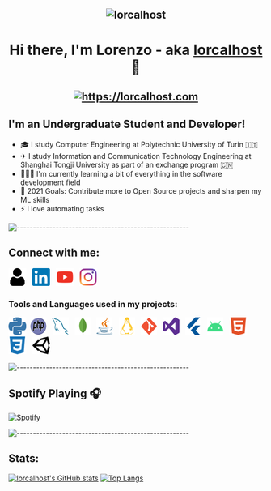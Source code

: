 <h2 align="center"><img src="https://komarev.com/ghpvc/?username=lorcalhost&style=flat-square" alt="lorcalhost" /></h2>
<h1 align="center"> Hi there, I'm Lorenzo - aka <a href="https://lorcalhost.com">lorcalhost</a> 👋 </h1>
<h2 align="center"><a href="https://lorcalhost.com"><img src="https://img.shields.io/website?label=lorcalhost.com&style=for-the-badge&url=https%3A%2F%2Florcalhost.com" alt="https://lorcalhost.com"/></a></h2>
<link>

## I'm an Undergraduate Student and Developer!
- 🎓 I study Computer Engineering at Polytechnic University of Turin :it:
- ✈ I study Information and Communication Technology Engineering at Shanghai Tongji University as part of an exchange program :cn:
- 👨🏻‍💻  I'm currently learning a bit of everything in the software development field
- 🥅 2021 Goals: Contribute more to Open Source projects and sharpen my ML skills
- ⚡ I love automating tasks

![-----------------------------------------------------](https://raw.githubusercontent.com/andreasbm/readme/master/assets/lines/aqua.png)

## Connect with me:

[<img height="35" width="35" src="https://raw.githubusercontent.com/lorcalhost/lorcalhost/master/icons/website.svg" alt="lorcalhost | Website" />][website] &nbsp;
[<img height="35" width="35" src="https://raw.githubusercontent.com/lorcalhost/lorcalhost/master/icons/linkedin.svg" alt="lorcalhost | Linkedin" />][linkedin] &nbsp;
[<img height="35" width="35" src="https://raw.githubusercontent.com/lorcalhost/lorcalhost/master/icons/youtube.svg" alt="lorcalhost | YouTube" />][youtube] &nbsp;
[<img height="35" width="35" src="https://raw.githubusercontent.com/lorcalhost/lorcalhost/master/icons/instagram.svg" alt="lorcalhost | Instagram" />][instagram] &nbsp;

### Tools and Languages used in my projects:

[<img height="35" width="35" src="https://raw.githubusercontent.com/lorcalhost/lorcalhost/master/icons/python.svg" alt="Python" />](# "Python")&nbsp;
[<img height="35" width="32" src="https://raw.githubusercontent.com/lorcalhost/lorcalhost/master/icons/php.svg" alt="PHP" />](# "PHP") &nbsp;
[<img height="35" width="32" src="https://raw.githubusercontent.com/lorcalhost/lorcalhost/master/icons/mysql.svg" alt="MySQL" />](# "SQL") &nbsp;
[<img height="35" width="32" src="https://raw.githubusercontent.com/lorcalhost/lorcalhost/master/icons/mongodb.svg" alt="MongoDB" />](# "MongoDB") &nbsp;
[<img height="35" width="32" src="https://raw.githubusercontent.com/lorcalhost/lorcalhost/master/icons/java.svg" alt="Java" />](# "Java") &nbsp;
[<img height="35" width="32" src="https://raw.githubusercontent.com/lorcalhost/lorcalhost/master/icons/linux.svg" alt="Linux" />](# "Linux") &nbsp;
[<img height="35" width="32" src="https://raw.githubusercontent.com/lorcalhost/lorcalhost/master/icons/git.svg" alt="Git" />](# "Git") &nbsp;
[<img height="35" width="32" src="https://raw.githubusercontent.com/lorcalhost/lorcalhost/master/icons/visualstudio.svg" alt="Visual Studio"/>](# "Visual Studio") &nbsp;
[<img height="35" width="32" src="https://raw.githubusercontent.com/lorcalhost/lorcalhost/master/icons/flutter.svg" alt="Flutter" />](# "Flutter") &nbsp;
[<img height="35" width="32" src="https://raw.githubusercontent.com/lorcalhost/lorcalhost/master/icons/android.svg" alt="Android" />](# "Android OS") &nbsp;
[<img height="35" width="35" src="https://raw.githubusercontent.com/lorcalhost/lorcalhost/master/icons/html5.svg" alt="HTML5" />](# "HTML5") &nbsp;
[<img height="35" width="35" src="https://raw.githubusercontent.com/lorcalhost/lorcalhost/master/icons/css3.svg" alt="CSS 3" />](# "CSS3") &nbsp;
[<img height="35" width="35" src="https://raw.githubusercontent.com/lorcalhost/lorcalhost/master/icons/unity.svg" alt="Unity 3D" />](# "Unity 3D") &nbsp;

![-----------------------------------------------------](https://raw.githubusercontent.com/andreasbm/readme/master/assets/lines/aqua.png)

## Spotify Playing 🎧

[![Spotify](https://novatorem-nu-umber.vercel.app/api/spotify)](https://open.spotify.com/user/1169233185)

![-----------------------------------------------------](https://raw.githubusercontent.com/andreasbm/readme/master/assets/lines/aqua.png)

## Stats:

[![lorcalhost's GitHub stats](https://github-readme-stats-alpha-rust.vercel.app/api?username=lorcalhost&show_icons=true&hide_border=true&count_private=true&title_color=2aa889&icon_color=599cab&text_color=99d1ce&bg_color=0c1016)](https://github.com/anuraghazra/github-readme-stats)&nbsp;[![Top Langs](https://github-readme-stats.vercel.app/api/top-langs/?username=lorcalhost&layout=compact&langs_count=10&show_icons=true&hide_border=true&count_private=true&title_color=2aa889&icon_color=599cab&text_color=99d1ce&bg_color=0c1016)](https://github.com/anuraghazra/github-readme-stats)





[website]: https://lorcalhost.com
[youtube]: https://www.youtube.com/channel/UChxgTPA-zBJPfB7u7WeAE7w
[instagram]: https://instagram.com/lollocll
[linkedin]: https://www.linkedin.com/in/callegarilorenzo/
